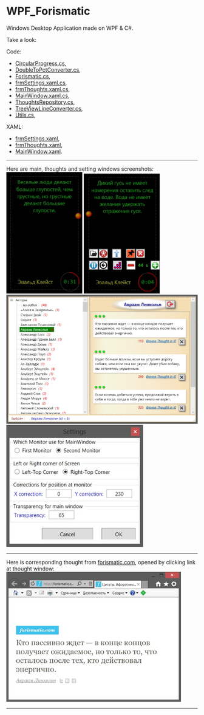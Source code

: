 # WPF_Forismatic
Windows Desktop Application made on WPF & C#.

Take a look: 

Code: 
<ul>
	<li><a href="Code/CircularProgress.cs">CircularProgress.cs</a>,</li>
	<li><a href="Code/DoubleToPctConverter.cs">DoubleToPctConverter.cs</a>,</li>
	<li><a href="Code/Forismatic.cs">Forismatic.cs</a>,</li>
	<li><a href="Code/frmSettings.xaml.cs">frmSettings.xaml.cs</a>,</li>
	<li><a href="Code/frmThoughts.xaml.cs">frmThoughts.xaml.cs</a>,</li>
	<li><a href="Code/MainWindow.xaml.cs">MainWindow.xaml.cs</a>,</li>
	<li><a href="Code/ThoughtsRepository.cs">ThoughtsRepository.cs</a>,</li>
	<li><a href="Code/TreeViewLineConverter.cs">TreeViewLineConverter.cs</a>,</li>
	<li><a href="Code/Utils.cs">Utils.cs</a>,</li>
</ul>

XAML:
<ul>
	<li><a href="XAML/frmSettings.xaml">frmSettings.xaml</a>,</li>
	<li><a href="XAML/frmThoughts.xaml">frmThoughts.xaml</a>,</li>
	<li><a href="XAML/MainWindow.xaml">MainWindow.xaml</a>.</li>
</ul>

<hr>
Here are main, thoughts and setting windows screenshots:
<br>
<img width="200" src="Screenshots/main_window.jpg" alt="main_window.jpg" />
<img width="200" src="Screenshots/main_window_2.jpg" alt="main_window_2.jpg" />
<br>
<img width="760" src="Screenshots/thoughts_window.jpg" alt="thoughts_window.jpg" />
<br>
<img width="360" src="Screenshots/settings_window.jpg" alt="settings_window.jpg" />

<hr>
Here is corresponding thought from <a href="www.forismatic.com">forismatic.com</a>, opened by clicking link at thought window:
<br>
<img width="460" src="Screenshots/forismatic_site.jpg" alt="forismatic_site.jpg" />

<hr>
